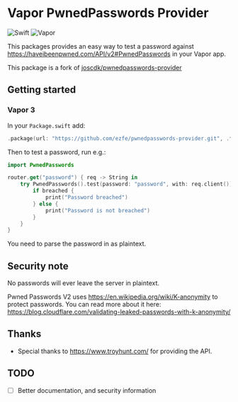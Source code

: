 # Vapor PwnedPasswords Provider

![Swift](http://img.shields.io/badge/swift-5.2-brightgreen.svg)
![Vapor](http://img.shields.io/badge/vapor-4.0-brightgreen.svg)

This packages provides an easy way to test a password against https://haveibeenpwned.com/API/v2#PwnedPasswords in your Vapor app.

This package is a fork of [joscdk/pwnedpasswords-provider](https://github.com/joscdk/pwnedpasswords-provider)

## Getting started

### Vapor 3

In your `Package.swift` add:

```swift
.package(url: "https://github.com/ezfe/pwnedpasswords-provider.git", .from: "1.0.0")
```

Then to test a password, run e.g.:

```swift
import PwnedPasswords

router.get("password") { req -> String in        
	try PwnedPasswords().test(password: "password", with: req.client()).map { breached in
		if breached {
			print("Password breached")
		} else {
			print("Password is not breached")
		}
	}
}
```

You need to parse the password in as plaintext.

## Security note

No passwords will ever leave the server in plaintext.

Pwned Passwords V2 uses https://en.wikipedia.org/wiki/K-anonymity to protect passwords. You can read more about it here: https://blog.cloudflare.com/validating-leaked-passwords-with-k-anonymity/

## Thanks

- Special thanks to https://www.troyhunt.com/ for providing the API.

## TODO

- [ ] Better documentation, and security information
